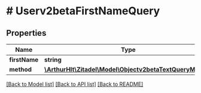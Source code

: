 # # Userv2betaFirstNameQuery

## Properties

Name | Type | Description | Notes
------------ | ------------- | ------------- | -------------
**firstName** | **string** |  |
**method** | [**\ArthurHlt\Zitadel\Model\Objectv2betaTextQueryMethod**](Objectv2betaTextQueryMethod.md) |  | [optional]

[[Back to Model list]](../../README.md#models) [[Back to API list]](../../README.md#endpoints) [[Back to README]](../../README.md)
